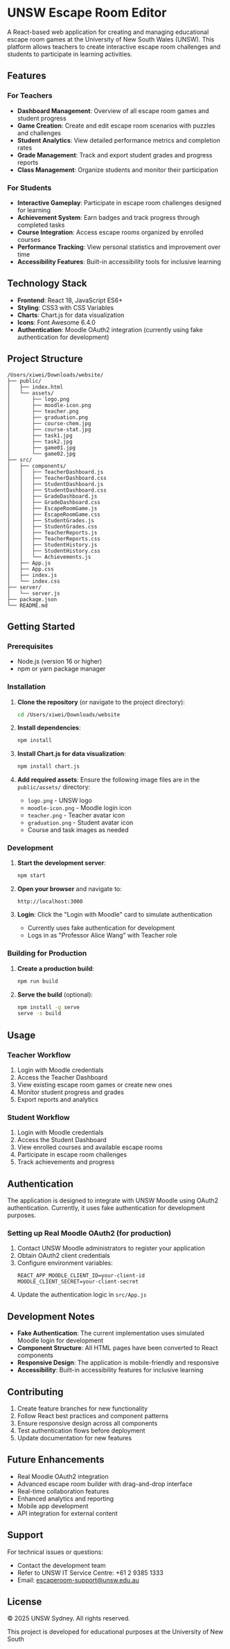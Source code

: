 # UNSW Escape Room Editor

A React-based web application for creating and managing educational escape room games at the University of New South Wales (UNSW). This platform allows teachers to create interactive escape room challenges and students to participate in learning activities.

## Features

### For Teachers
- **Dashboard Management**: Overview of all escape room games and student progress
- **Game Creation**: Create and edit escape room scenarios with puzzles and challenges
- **Student Analytics**: View detailed performance metrics and completion rates
- **Grade Management**: Track and export student grades and progress reports
- **Class Management**: Organize students and monitor their participation

### For Students
- **Interactive Gameplay**: Participate in escape room challenges designed for learning
- **Achievement System**: Earn badges and track progress through completed tasks
- **Course Integration**: Access escape rooms organized by enrolled courses
- **Performance Tracking**: View personal statistics and improvement over time
- **Accessibility Features**: Built-in accessibility tools for inclusive learning

## Technology Stack

- **Frontend**: React 18, JavaScript ES6+
- **Styling**: CSS3 with CSS Variables
- **Charts**: Chart.js for data visualization
- **Icons**: Font Awesome 6.4.0
- **Authentication**: Moodle OAuth2 integration (currently using fake authentication for development)

## Project Structure

```
/Users/xiwei/Downloads/website/
├── public/
│   ├── index.html
│   └── assets/
│       ├── logo.png
│       ├── moodle-icon.png
│       ├── teacher.png
│       ├── graduation.png
│       ├── course-chem.jpg
│       ├── course-stat.jpg
│       ├── task1.jpg
│       ├── task2.jpg
│       ├── game01.jpg
│       └── game02.jpg
├── src/
│   ├── components/
│   │   ├── TeacherDashboard.js
│   │   ├── TeacherDashboard.css
│   │   ├── StudentDashboard.js
│   │   ├── StudentDashboard.css
│   │   ├── GradeDashboard.js
│   │   ├── GradeDashboard.css
│   │   ├── EscapeRoomGame.js
│   │   ├── EscapeRoomGame.css
│   │   ├── StudentGrades.js
│   │   ├── StudentGrades.css
│   │   ├── TeacherReports.js
│   │   ├── TeacherReports.css
│   │   ├── StudentHistory.js
│   │   ├── StudentHistory.css
│   │   └── Achievements.js
│   ├── App.js
│   ├── App.css
│   ├── index.js
│   └── index.css
├── server/
│   └── server.js
├── package.json
└── README.md
```

## Getting Started

### Prerequisites

- Node.js (version 16 or higher)
- npm or yarn package manager

### Installation

1. **Clone the repository** (or navigate to the project directory):
   ```bash
   cd /Users/xiwei/Downloads/website
   ```

2. **Install dependencies**:
   ```bash
   npm install
   ```

3. **Install Chart.js for data visualization**:
   ```bash
   npm install chart.js
   ```

4. **Add required assets**:
   Ensure the following image files are in the `public/assets/` directory:
   - `logo.png` - UNSW logo
   - `moodle-icon.png` - Moodle login icon
   - `teacher.png` - Teacher avatar icon
   - `graduation.png` - Student avatar icon
   - Course and task images as needed

### Development

1. **Start the development server**:
   ```bash
   npm start
   ```

2. **Open your browser** and navigate to:
   ```
   http://localhost:3000
   ```

3. **Login**: Click the "Login with Moodle" card to simulate authentication
   - Currently uses fake authentication for development
   - Logs in as "Professor Alice Wang" with Teacher role

### Building for Production

1. **Create a production build**:
   ```bash
   npm run build
   ```

2. **Serve the build** (optional):
   ```bash
   npm install -g serve
   serve -s build
   ```

## Usage

### Teacher Workflow
1. Login with Moodle credentials
2. Access the Teacher Dashboard
3. View existing escape room games or create new ones
4. Monitor student progress and grades
5. Export reports and analytics

### Student Workflow
1. Login with Moodle credentials
2. Access the Student Dashboard
3. View enrolled courses and available escape rooms
4. Participate in escape room challenges
5. Track achievements and progress

## Authentication

The application is designed to integrate with UNSW Moodle using OAuth2 authentication. Currently, it uses fake authentication for development purposes.

### Setting up Real Moodle OAuth2 (for production)
1. Contact UNSW Moodle administrators to register your application
2. Obtain OAuth2 client credentials
3. Configure environment variables:
   ```env
   REACT_APP_MOODLE_CLIENT_ID=your-client-id
   MOODLE_CLIENT_SECRET=your-client-secret
   ```
4. Update the authentication logic in `src/App.js`

## Development Notes

- **Fake Authentication**: The current implementation uses simulated Moodle login for development
- **Component Structure**: All HTML pages have been converted to React components
- **Responsive Design**: The application is mobile-friendly and responsive
- **Accessibility**: Built-in accessibility features for inclusive learning

## Contributing

1. Create feature branches for new functionality
2. Follow React best practices and component patterns
3. Ensure responsive design across all components
4. Test authentication flows before deployment
5. Update documentation for new features

## Future Enhancements

- Real Moodle OAuth2 integration
- Advanced escape room builder with drag-and-drop interface
- Real-time collaboration features
- Enhanced analytics and reporting
- Mobile app development
- API integration for external content

## Support

For technical issues or questions:
- Contact the development team
- Refer to UNSW IT Service Centre: +61 2 9385 1333
- Email: escaperoom-support@unsw.edu.au

## License

© 2025 UNSW Sydney. All rights reserved.

This project is developed for educational purposes at the University of New South
